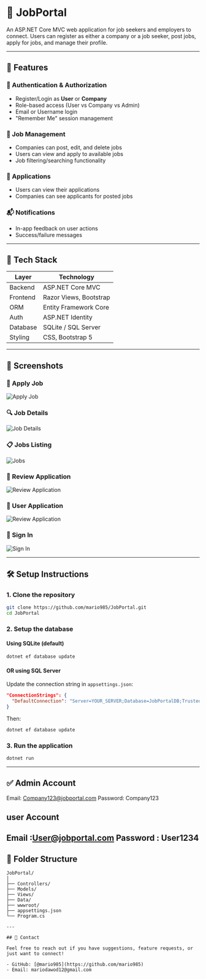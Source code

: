 # 💼 JobPortal

An ASP.NET Core MVC web application for job seekers and employers to connect. Users can register as either a company or a job seeker, post jobs, apply for jobs, and manage their profile.

---

## 🚀 Features

### 👥 Authentication & Authorization
- Register/Login as **User** or **Company**
- Role-based access (User vs Company vs Admin)
- Email or Username login
- "Remember Me" session management

### 📝 Job Management
- Companies can post, edit, and delete jobs
- Users can view and apply to available jobs
- Job filtering/searching functionality

### 📄 Applications
- Users can view their applications
- Companies can see applicants for posted jobs

### 📬 Notifications
- In-app feedback on user actions
- Success/failure messages

---

## 🧰 Tech Stack

| Layer        | Technology                       |
|--------------|----------------------------------|
| Backend      | ASP.NET Core MVC                 |
| Frontend     | Razor Views, Bootstrap           |
| ORM          | Entity Framework Core            |
| Auth         | ASP.NET Identity                 |
| Database     | SQLite / SQL Server              |
| Styling      | CSS, Bootstrap 5                 |

---

## 📸 Screenshots

### 📝 Apply Job
![Apply Job](Screenshots/ApplyJob.png)

### 🔍 Job Details
![Job Details](Screenshots/JobDetails.png)

### 📋 Jobs Listing
![Jobs](Screenshots/Jobs.png)

### 🧾 Review Application
![Review Application](Screenshots/reviewapplication.png)
### 🧾 User Application
![Review Application](Screenshots/userapplications.png)

### 🔐 Sign In
![Sign In](Screenshots/SignIn.png)



---

## 🛠️ Setup Instructions

### 1. Clone the repository

```bash
git clone https://github.com/mario985/JobPortal.git
cd JobPortal
```

### 2. Setup the database

#### Using SQLite (default)

```bash
dotnet ef database update
```

#### OR using SQL Server

Update the connection string in `appsettings.json`:

```json
"ConnectionStrings": {
  "DefaultConnection": "Server=YOUR_SERVER;Database=JobPortalDB;Trusted_Connection=True;"
}
```

Then:

```bash
dotnet ef database update
```

### 3. Run the application

```bash
dotnet run
```

---

## ✅ Admin Account
Email: Company123@jobportal.com
Password: Company123
## user  Account
Email :User@jobportal.com
Password : User1234
---

## 📂 Folder Structure

```
JobPortal/
│
├── Controllers/
├── Models/
├── Views/
├── Data/
├── wwwroot/
├── appsettings.json
└── Program.cs

---

## 📧 Contact

Feel free to reach out if you have suggestions, feature requests, or just want to connect!

- GitHub: [@mario985](https://github.com/mario985)
- Email: mariodawod12@gmail.com